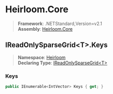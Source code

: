 # Heirloom.Core

> **Framework**: .NETStandard,Version=v2.1  
> **Assembly**: [Heirloom.Core][0]  

## IReadOnlySparseGrid\<T>.Keys

> **Namespace**: [Heirloom][0]  
> **Declaring Type**: [IReadOnlySparseGrid\<T>][1]  

### Keys

```cs
public IEnumerable<IntVector> Keys { get; }
```

[0]: ../../../Heirloom.Core.md
[1]: ../IReadOnlySparseGrid[T].md

